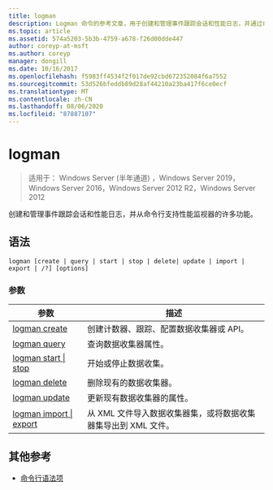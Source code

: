 ```yaml
---
title: logman
description: Logman 命令的参考文章，用于创建和管理事件跟踪会话和性能日志，并通过命令行支持性能监视器的许多功能。
ms.topic: article
ms.assetid: 574a5203-5b3b-4759-a678-f26d00dde447
author: coreyp-at-msft
ms.author: coreyp
manager: dongill
ms.date: 10/16/2017
ms.openlocfilehash: f5983ff4534f2f017de92cbd672352084f6a7552
ms.sourcegitcommit: 53d526bfeddb89d28af44210a23ba417f6ce0ecf
ms.translationtype: MT
ms.contentlocale: zh-CN
ms.lasthandoff: 08/06/2020
ms.locfileid: "87887107"
---
```

# <a name="logman"></a>logman

> 适用于： Windows Server (半年通道) ，Windows Server 2019，Windows Server 2016，Windows Server 2012 R2，Windows Server 2012

创建和管理事件跟踪会话和性能日志，并从命令行支持性能监视器的许多功能。

## <a name="syntax"></a>语法

```
logman [create | query | start | stop | delete| update | import | export | /?] [options]
```

### <a name="parameters"></a>参数

| 参数 | 描述 |
| --------- | ----------- |
| [logman create](logman-create.md) | 创建计数器、跟踪、配置数据收集器或 API。 |
| [logman query](logman-query.md) | 查询数据收集器属性。 |
| [logman start &#124; stop](logman-start-stop.md) | 开始或停止数据收集。 |
| [logman delete](logman-delete.md) | 删除现有的数据收集器。 |
| [logman update](logman-update.md) | 更新现有数据收集器的属性。 |
| [logman import &#124; export](logman-import-export.md) | 从 XML 文件导入数据收集器集，或将数据收集器集导出到 XML 文件。 |

## <a name="additional-references"></a>其他参考

- [命令行语法项](command-line-syntax-key.md)